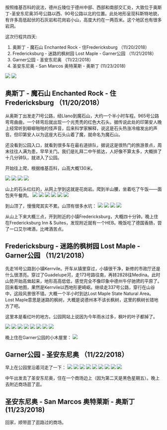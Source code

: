 

按照维基百科的说法，德州丘陵位于德州中部、西部和南部交汇处，大致位于奥斯丁-圣安东尼奥35号公路以西、90号公路以北的位置。此处地形呈现科斯特地貌，有许多高低起伏的石灰岩和花岗岩小山，高度大约在一两百米。这个地区也有很多岩洞。

这次行程共四天:

1. 奥斯丁 - 魔石山 Enchanted Rock - 住Fredericksburg （11/20/2018）
2. Fredericksburg - 迷路的枫树园 Lost Maple - Garner公园 （11/21/2018）
3. Garner公园 - 圣安东尼奥 （11/22/2018）
4. 圣安东尼奥 - San Marcos 奥特莱斯 - 奥斯丁 (11/23/2018)

![](/images/2018-11-23-Hill-Country/hill-country-map-1.jpg)
![](/images/2018-11-23-Hill-Country/hill-country-map-2.jpg)

## 奥斯丁 - 魔石山 Enchanted Rock - 住Fredericksburg （11/20/2018）

从奥斯丁出发走71号公路，经Llano到魔石山，大约一个半小时车程。965号公路弯弯曲曲，一个转弯后就出现一个光秃秃的红色大石头。据传说此处的印第安人晚上经常听到噼噼啪啪的怪声音，后来科学家解释，说这是石头热涨冷缩发出的声音。但印第安人以为这座大石头山着了魔，就命名为魔石山。

还没看到公园入口，就看到很多车在最右道排队，据说这是很热门的旅游景点，周末往往人满为患，早早关门。我们是礼拜二中午抵达，人好像不算太多，大概排了十几分钟队，就进入了公园。

开始往上爬，根据维基百科，山高大概130米。

![](/images/2018-11-23-Hill-Country/DSC_0123.JPG)
![](/images/2018-11-23-Hill-Country/DSC_0130.JPG)
![](/images/2018-11-23-Hill-Country/DSC_0134.JPG)
![](/images/2018-11-23-Hill-Country/DSC_0144.JPG)

山上的石头红红的，从网上学到这就是花岗岩。爬到半山腰，坐着吃了午饭——面包夹午餐肉。
![](/images/2018-11-23-Hill-Country/DSC_0147.JPG)
![](/images/2018-11-23-Hill-Country/DSC_0156.JPG)
![](/images/2018-11-23-Hill-Country/DSC_0161.JPG)
![](/images/2018-11-23-Hill-Country/DSC_0176.JPG)
![](/images/2018-11-23-Hill-Country/DSC_0181.JPG)
![](/images/2018-11-23-Hill-Country/DSC_0185.JPG)

到山顶了，慢慢爬其实不累。山顶有很多水坑：
![](/images/2018-11-23-Hill-Country/DSC_0202.JPG)
![](/images/2018-11-23-Hill-Country/DSC_0225.JPG)
![](/images/2018-11-23-Hill-Country/DSC_0230.JPG)
![](/images/2018-11-23-Hill-Country/DSC_0241.JPG)

从山上下来大概三点，开到附近的小镇Fredericksburg，大概四十分钟。晚上住在Fredericksburg Inn & Suites，发现附近就有一个HEB。晚饭吃了德国香肠，尝了一口艾尔啤酒，比啤酒苦点。

## Fredericksburg - 迷路的枫树园 Lost Maple - Garner公园 （11/21/2018）

先走16号公路到小镇Kerrvile。开车从镇里穿过，小镇很干净，新修的市政厅还是什么很漂亮。穿过了Guadelupe河，走173号路往南，再转2828往Medina。此时山势开始高耸起来，地形高高低低，感觉完全不像印象中德州牛仔驰骋的平原了。回来看地图，果然是Kerrvile以西地形更崎岖。继续走337号公路，穿行在山谷中，这段风景很不错。大概一个半小时到达Lost Maple State Natural Area。Lost Maple意思是迷路的枫树，大概是说德州本不该长枫树，这里的枫树长错地方了吧。

这里本是看红叶的地方。公园网站上说因为今年雨水过多，枫叶的叶子都掉了。

![](/images/2018-11-23-Hill-Country/DSC_0263.JPG)
![](/images/2018-11-23-Hill-Country/DSC_0275.JPG)
![](/images/2018-11-23-Hill-Country/DSC_0281.JPG)
![](/images/2018-11-23-Hill-Country/DSC_0297.JPG)
![](/images/2018-11-23-Hill-Country/DSC_0334.JPG)
![](/images/2018-11-23-Hill-Country/DSC_0336.JPG)
![](/images/2018-11-23-Hill-Country/DSC_0342.JPG)
![](/images/2018-11-23-Hill-Country/DSC_0398.JPG)

晚上住在Garner公园的小木屋里：
![](/images/2018-11-23-Hill-Country/DSC_0406.JPG)

## Garner公园 - 圣安东尼奥 （11/22/2018）
早上在公园里沿着河走了一下：
![](/images/2018-11-23-Hill-Country/DSC_0406.JPG)
![](/images/2018-11-23-Hill-Country/DSC_0438.JPG)
![](/images/2018-11-23-Hill-Country/DSC_0439.JPG)
![](/images/2018-11-23-Hill-Country/DSC_0460.JPG)
![](/images/2018-11-23-Hill-Country/DSC_0463.JPG)
![](/images/2018-11-23-Hill-Country/DSC_0465.JPG)
![](/images/2018-11-23-Hill-Country/DSC_0473.JPG)
![](/images/2018-11-23-Hill-Country/DSC_0477.JPG)
![](/images/2018-11-23-Hill-Country/DSC_0487.JPG)

中午出发去了圣安东尼奥，住在一个商场边上（因为第二天是黑色星期五）。晚上去附近商场逛了逛。

## 圣安东尼奥 - San Marcos 奥特莱斯 - 奥斯丁 (11/23/2018)

回家，顺带逛了逛路过的商场。






